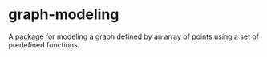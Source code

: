 # graph-modeling
A package for modeling a graph defined by an array of points using a set of predefined functions.
